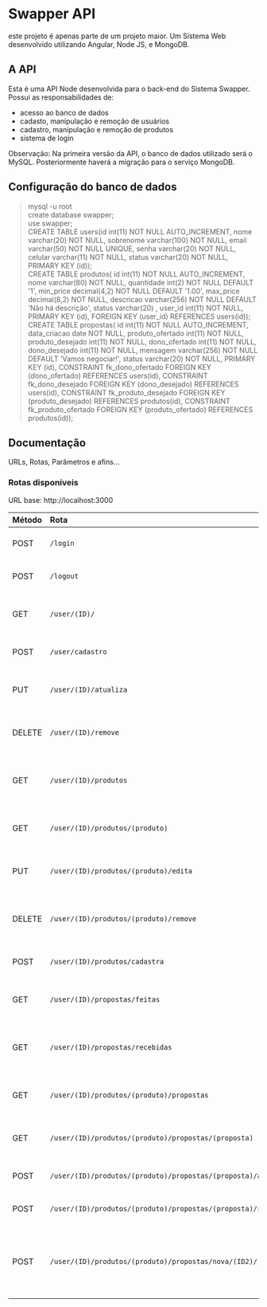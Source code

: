 # Swapper API
este projeto é apenas parte de um projeto maior. Um Sistema Web desenvolvido utilizando Angular, Node JS, e MongoDB.

## A API  
Esta é uma API Node desenvolvida para o back-end do Sistema Swapper. Possui as responsabilidades de:
* acesso ao banco de dados  
* cadasto, manipulação e remoção de usuários  
* cadastro, manipulação e remoção de produtos  
* sistema de login  

Observação: Na primeira versão da API, o banco de dados utilizado será o MySQL. Posteriormente haverá a migração para o serviço MongoDB.

## Configuração do banco de dados  
> mysql -u root   
> create database swapper;  
> use swapper;  
> CREATE TABLE users(id int(11) NOT NULL AUTO_INCREMENT, nome varchar(20) NOT NULL, sobrenome varchar(100) NOT NULL, email varchar(50) NOT NULL UNIQUE, senha varchar(20) NOT NULL, celular varchar(11) NOT NULL, status varchar(20) NOT NULL, PRIMARY KEY (id));    
> CREATE TABLE produtos( id int(11) NOT NULL AUTO_INCREMENT, nome varchar(80) NOT NULL, quantidade int(2) NOT NULL DEFAULT '1', min_price decimal(4,2) NOT NULL DEFAULT '1.00', max_price decimal(8,2) NOT NULL, descricao varchar(256) NOT NULL DEFAULT 'Não há descrição', status varchar(20) , user_id int(11) NOT NULL, PRIMARY KEY (id), FOREIGN KEY (user_id) REFERENCES users(id));    
> CREATE TABLE propostas( id int(11) NOT NULL AUTO_INCREMENT, data_criacao date NOT NULL, produto_ofertado int(11) NOT NULL, produto_desejado int(11) NOT NULL, dono_ofertado int(11) NOT NULL, dono_desejado int(11) NOT NULL, mensagem varchar(256) NOT NULL DEFAULT 'Vamos negociar!', status varchar(20) NOT NULL, PRIMARY KEY (id), CONSTRAINT fk_dono_ofertado FOREIGN KEY (dono_ofertado) REFERENCES users(id), CONSTRAINT fk_dono_desejado FOREIGN KEY (dono_desejado) REFERENCES users(id), CONSTRAINT fk_produto_desejado FOREIGN KEY (produto_desejado) REFERENCES produtos(id), CONSTRAINT fk_produto_ofertado FOREIGN KEY (produto_ofertado) REFERENCES produtos(id));  

## Documentação
URLs, Rotas, Parâmetros e afins...

### Rotas disponíveis  
URL base: http://localhost:3000

| Método    | Rota                                                          | Status             | Descrição                                                |
| :-------- | :---                                                          | :---:              | :---                                                     |
| POST      | `/login`                                                      |:x:                 | Efetuar login na aplicação                               |
| POST      | `/logout`                                                     |:x:                 | Efetuar logout na aplicação                              |
| GET       | `/user/(ID)/`                                                 |:heavy_check_mark:  | Listar dados de um usuário                               |
| POST      | `/user/cadastro`                                              |:heavy_check_mark:  | Cadastrar um novo usuário                                |
| PUT       | `/user/(ID)/atualiza`                                         |:heavy_check_mark:  | Atualizar dados de um usuário                            |
| DELETE    | `/user/(ID)/remove`                                           |:heavy_check_mark:  | Remover um usuário da aplicação                          |
| GET       | `/user/(ID)/produtos`                                         |:heavy_check_mark:  | Retornar os produtos de um usuário                       |
| GET       | `/user/(ID)/produtos/(produto)`                               |:heavy_check_mark:  | Retornar os dados de um produto                          |
| PUT       | `/user/(ID)/produtos/(produto)/edita`                         |:heavy_check_mark:  | Editar os dados de um produto                            |
| DELETE    | `/user/(ID)/produtos/(produto)/remove`                        |:heavy_check_mark:  | Remover um produto da aplicação                          |
| POST      | `/user/(ID)/produtos/cadastra`                                |:heavy_check_mark:  | Cadastrar um novo produto                                |
| GET       | `/user/(ID)/propostas/feitas`                                 |:heavy_check_mark:  | Listar propostas feitas pelo usuário                     |
| GET       | `/user/(ID)/propostas/recebidas`                              |:heavy_check_mark:  | Listar propostas recebidas pelo usuário                  |
| GET       | `/user/(ID)/produtos/(produto)/propostas`                     |:heavy_check_mark:  | Retornar os dados de uma proposta                        |
| GET       | `/user/(ID)/produtos/(produto)/propostas/(proposta)`          |:heavy_check_mark:  | Retornar os dados de uma proposta                        |
| POST      | `/user/(ID)/produtos/(produto)/propostas/(proposta)/aceitar`  |:x:                 | Aceitar uma proposta                                     |
| POST      | `/user/(ID)/produtos/(produto)/propostas/(proposta)/recusar`  |:x:                 | Recusar uma proposta                                     |
| POST      | `/user/(ID)/produtos/(produto)/propostas/nova/(ID2)/(oferta)` |:heavy_check_mark:  | 'ID2' oferece 'oferta' para 'ID' em troca de 'produto'   |    



